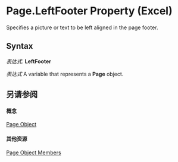 
# Page.LeftFooter Property (Excel)

Specifies a picture or text to be left aligned in the page footer.


## Syntax

 _表达式_. **LeftFooter**

 _表达式_ A variable that represents a **Page** object.


## 另请参阅


#### 概念


[Page Object](debd4537-af71-8699-b714-6854c3cf0fad.md)
#### 其他资源


[Page Object Members](http://msdn.microsoft.com/library/d9cb2764-7b24-1ca0-c8e3-3743e6fe7ff7%28Office.15%29.aspx)